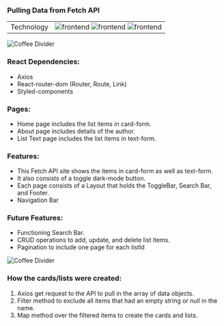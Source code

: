 ### Pulling Data from Fetch API 


|               |               |
| ------------- | ------------- |
|Technology     | <img src="https://img.shields.io/badge/FE-React-purple.svg?style=flat-plastic" alt="frontend"> <img src="https://img.shields.io/badge/FE-Axios-pink.svg?style=flat-plastic" alt="frontend"> <img src="https://img.shields.io/badge/FE-API-blue.svg?style=flat-plastic" alt="frontend"> 

![Coffee Divider](https://blog.hertimetocode.com/wp-content/uploads/2021/04/coffee-pulse.png)

### React Dependencies: 
* Axios
* React-router-dom (Router, Route, Link)
* Styled-components

### Pages:
* Home page includes the list items in card-form.
* About page includes details of the author.
* List Text page includes the list items in text-form.

### Features:
* This Fetch API site shows the items in card-form as well as text-form. 
* It also consists of a toggle dark-mode button. 
* Each page consists of a Layout that holds the ToggleBar, Search Bar, and Footer. 
* Navigation Bar

### Future Features: 
* Functioning Search Bar.
* CRUD operations to add, update, and delete list items.
* Pagination to include one page for each listId

![Coffee Divider](https://blog.hertimetocode.com/wp-content/uploads/2021/04/coffee-pulse.png)

### How the cards/lists were created: 
1. Axios get request to the API to pull in the array of data objects.
2. Filter method to exclude all items that had an empty string or null in the name. 
3. Map method over the filtered items to create the cards and lists. 
